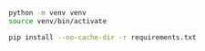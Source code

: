 ```bash
python -m venv venv 
source venv/bin/activate
```

```bash
pip install --no-cache-dir -r requirements.txt
```